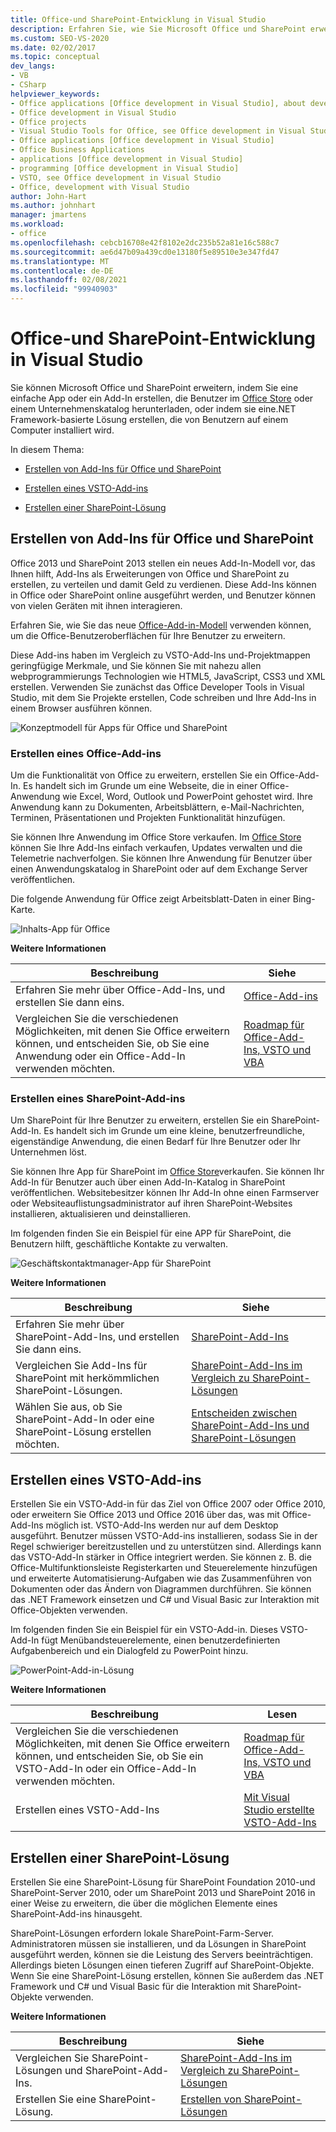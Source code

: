 ```yaml
---
title: Office-und SharePoint-Entwicklung in Visual Studio
description: Erfahren Sie, wie Sie Microsoft Office und SharePoint erweitern können, indem Sie eine Lightweight-APP oder ein Add-in erstellen, die Benutzer aus dem Office Store herunterladen.
ms.custom: SEO-VS-2020
ms.date: 02/02/2017
ms.topic: conceptual
dev_langs:
- VB
- CSharp
helpviewer_keywords:
- Office applications [Office development in Visual Studio], about developing applications
- Office development in Visual Studio
- Office projects
- Visual Studio Tools for Office, see Office development in Visual Studio
- Office applications [Office development in Visual Studio]
- Office Business Applications
- applications [Office development in Visual Studio]
- programming [Office development in Visual Studio]
- VSTO, see Office development in Visual Studio
- Office, development with Visual Studio
author: John-Hart
ms.author: johnhart
manager: jmartens
ms.workload:
- office
ms.openlocfilehash: cebcb16708e42f8102e2dc235b52a81e16c588c7
ms.sourcegitcommit: ae6d47b09a439cd0e13180f5e89510e3e347fd47
ms.translationtype: MT
ms.contentlocale: de-DE
ms.lasthandoff: 02/08/2021
ms.locfileid: "99940903"
---
```

# <a name="office-and-sharepoint-development-in-visual-studio"></a>Office-und SharePoint-Entwicklung in Visual Studio
  Sie können Microsoft Office und SharePoint erweitern, indem Sie eine einfache App oder ein Add-In erstellen, die Benutzer im [Office Store](https://store.office.com/) oder einem Unternehmenskatalog herunterladen, oder indem sie eine.NET Framework-basierte Lösung erstellen, die von Benutzern auf einem Computer installiert wird.

 In diesem Thema:

- [Erstellen von Add-Ins für Office und SharePoint](#Apps)

- [Erstellen eines VSTO-Add-ins](#Add-ins)

- [Erstellen einer SharePoint-Lösung](#Solutions)

## <a name="create-add-ins-for-office-and-sharepoint"></a><a name="Apps"></a> Erstellen von Add-Ins für Office und SharePoint
 Office 2013 und SharePoint 2013 stellen ein neues Add-In-Modell vor, das Ihnen hilft, Add-Ins als Erweiterungen von Office und SharePoint zu erstellen, zu verteilen und damit Geld zu verdienen.  Diese Add-Ins können in Office oder SharePoint online ausgeführt werden, und Benutzer können von vielen Geräten mit ihnen interagieren.

 Erfahren Sie, wie Sie das neue [Office-Add-in-Modell](/office/dev/add-ins/overview/office-add-ins) verwenden können, um die Office-Benutzeroberflächen für Ihre Benutzer zu erweitern.

 Diese Add-ins haben im Vergleich zu VSTO-Add-Ins und-Projektmappen geringfügige Merkmale, und Sie können Sie mit nahezu allen webprogrammierungs Technologien wie HTML5, JavaScript, CSS3 und XML erstellen.  Verwenden Sie zunächst das Office Developer Tools in Visual Studio, mit dem Sie Projekte erstellen, Code schreiben und Ihre Add-Ins in einem Browser ausführen können.

 ![Konzeptmodell für Apps für Office und SharePoint](../vsto/media/officeandsharepointapps2015.png "Konzeptmodell für Apps für Office und SharePoint")

### <a name="build-an-office-add-in"></a>Erstellen eines Office-Add-ins
 Um die Funktionalität von Office zu erweitern, erstellen Sie ein Office-Add-In. Es handelt sich im Grunde um eine Webseite, die in einer Office-Anwendung wie Excel, Word, Outlook und PowerPoint gehostet wird. Ihre Anwendung kann zu Dokumenten, Arbeitsblättern, e-Mail-Nachrichten, Terminen, Präsentationen und Projekten Funktionalität hinzufügen.

 Sie können Ihre Anwendung im Office Store verkaufen.  Im [Office Store](https://store.office.com/) können Sie Ihre Add-Ins einfach verkaufen, Updates verwalten und die Telemetrie nachverfolgen. Sie können Ihre Anwendung für Benutzer über einen Anwendungskatalog in SharePoint oder auf dem Exchange Server veröffentlichen.

 Die folgende Anwendung für Office zeigt Arbeitsblatt-Daten in einer Bing-Karte.

 ![Inhalts-App für Office](../vsto/media/appforoffice.png "Inhalts-App für Office")

 **Weitere Informationen**

|Beschreibung|Siehe|
|--------|---------|
|Erfahren Sie mehr über Office-Add-Ins, und erstellen Sie dann eins.|[Office-Add-ins](/office/dev/add-ins/publish/publish)|
|Vergleichen Sie die verschiedenen Möglichkeiten, mit denen Sie Office erweitern können, und entscheiden Sie, ob Sie eine Anwendung oder ein Office-Add-In verwenden möchten.|[Roadmap für Office-Add-Ins, VSTO und VBA](/archive/blogs/officeapps/roadmap-for-apps-for-office-vsto-and-vba)|

### <a name="build-a-sharepoint-add-in"></a>Erstellen eines SharePoint-Add-ins
 Um SharePoint für Ihre Benutzer zu erweitern, erstellen Sie ein SharePoint-Add-In. Es handelt sich im Grunde um eine kleine, benutzerfreundliche, eigenständige Anwendung, die einen Bedarf für Ihre Benutzer oder Ihr Unternehmen löst.

 Sie können Ihre App für SharePoint im [Office Store](https://store.office.com/)verkaufen. Sie können Ihr Add-In für Benutzer auch über einen Add-In-Katalog in SharePoint veröffentlichen.  Websitebesitzer können Ihr Add-In ohne einen Farmserver oder Websiteauflistungsadministrator auf ihren SharePoint-Websites installieren, aktualisieren und deinstallieren.

 Im folgenden finden Sie ein Beispiel für eine APP für SharePoint, die Benutzern hilft, geschäftliche Kontakte zu verwalten.

 ![Geschäftskontaktmanager-App für SharePoint](../vsto/media/appforsharepoint.png "Geschäftskontaktmanager-App für SharePoint")

 **Weitere Informationen**

|Beschreibung|Siehe|
|--------|---------|
|Erfahren Sie mehr über SharePoint-Add-Ins, und erstellen Sie dann eins.|[SharePoint-Add-Ins](/sharepoint/dev/sp-add-ins/sharepoint-add-ins)|
|Vergleichen Sie Add-Ins für SharePoint mit herkömmlichen SharePoint-Lösungen.|[SharePoint-Add-Ins im Vergleich zu SharePoint-Lösungen](/sharepoint/dev/general-development/sharepoint-server-application-lifecycle-management)|
|Wählen Sie aus, ob Sie SharePoint-Add-In oder eine SharePoint-Lösung erstellen möchten.|[Entscheiden zwischen SharePoint-Add-Ins und SharePoint-Lösungen](/sharepoint/dev/general-development/sharepoint-server-application-lifecycle-management)|

## <a name="create-a-vsto-add-in"></a><a name="Add-ins"></a> Erstellen eines VSTO-Add-ins
 Erstellen Sie ein VSTO-Add-in für das Ziel von Office 2007 oder Office 2010, oder erweitern Sie Office 2013 und Office 2016 über das, was mit Office-Add-Ins möglich ist. VSTO-Add-Ins werden nur auf dem Desktop ausgeführt. Benutzer müssen VSTO-Add-ins installieren, sodass Sie in der Regel schwieriger bereitzustellen und zu unterstützen sind.  Allerdings kann das VSTO-Add-In stärker in Office integriert werden. Sie können z. B. die Office-Multifunktionsleiste Registerkarten und Steuerelemente hinzufügen und erweiterte Automatisierung-Aufgaben wie das Zusammenführen von Dokumenten oder das Ändern von Diagrammen durchführen. Sie können das .NET Framework einsetzen und C# und Visual Basic zur Interaktion mit Office-Objekten verwenden.

 Im folgenden finden Sie ein Beispiel für ein VSTO-Add-in. Dieses VSTO-Add-In fügt Menübandsteuerelemente, einen benutzerdefinierten Aufgabenbereich und ein Dialogfeld zu PowerPoint hinzu.

 ![PowerPoint-Add-in-Lösung](../vsto/media/powerpointaddin.png "PowerPoint-Add-In-Lösung")

 **Weitere Informationen**

|Beschreibung|Lesen|
|--------|----------|
|Vergleichen Sie die verschiedenen Möglichkeiten, mit denen Sie Office erweitern können, und entscheiden Sie, ob Sie ein VSTO-Add-In oder ein Office-Add-In verwenden möchten.|[Roadmap für Office-Add-Ins, VSTO und VBA](/archive/blogs/officeapps/roadmap-for-apps-for-office-vsto-and-vba)|
|Erstellen eines VSTO-Add-Ins|[Mit Visual Studio erstellte VSTO-Add-Ins](create-vsto-add-ins-for-office-by-using-visual-studio.md)|

## <a name="create-a-sharepoint-solution"></a><a name="Solutions"></a> Erstellen einer SharePoint-Lösung
 Erstellen Sie eine SharePoint-Lösung für SharePoint Foundation 2010-und SharePoint-Server 2010, oder um SharePoint 2013 und SharePoint 2016 in einer Weise zu erweitern, die über die möglichen Elemente eines SharePoint-Add-ins hinausgeht.

 SharePoint-Lösungen erfordern lokale SharePoint-Farm-Server. Administratoren müssen sie installieren, und da Lösungen in SharePoint ausgeführt werden, können sie die Leistung des Servers beeinträchtigen. Allerdings bieten Lösungen einen tieferen Zugriff auf SharePoint-Objekte. Wenn Sie eine SharePoint-Lösung erstellen, können Sie außerdem das .NET Framework und C# und Visual Basic für die Interaktion mit SharePoint-Objekte verwenden.

 **Weitere Informationen**

|Beschreibung|Siehe|
|--------|---------|
|Vergleichen Sie SharePoint-Lösungen und SharePoint-Add-Ins.|[SharePoint-Add-Ins im Vergleich zu SharePoint-Lösungen](/sharepoint/dev/general-development/sharepoint-server-application-lifecycle-management)|
|Erstellen Sie eine SharePoint-Lösung.|[Erstellen von SharePoint-Lösungen](../sharepoint/create-sharepoint-solutions.md)|